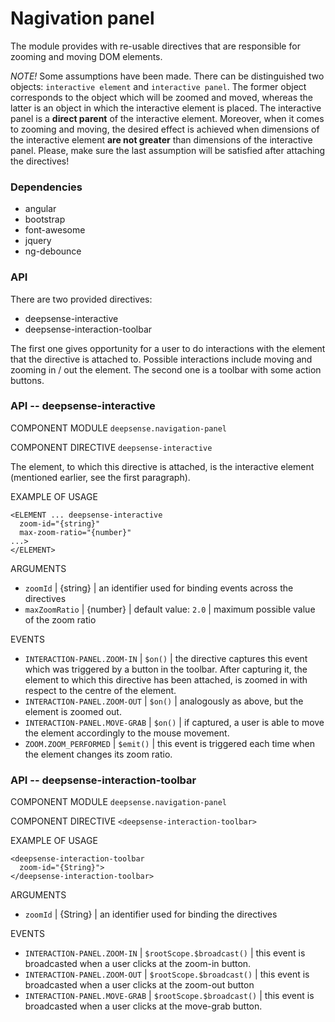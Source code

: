 # Nagivation panel

The module provides with re-usable directives that are responsible for zooming and moving DOM elements.

*NOTE!* Some assumptions have been made. There can be distinguished two objects: `interactive element` and `interactive panel`.
The former object corresponds to the object which will be zoomed and moved, whereas the latter is an object in which
the interactive element is placed. The interactive panel is a **direct parent** of the interactive element.
Moreover, when it comes to zooming and moving, the desired effect is achieved when dimensions of the interactive element
**are not greater** than dimensions of the interactive panel. Please, make sure the last assumption will be satisfied after
attaching the directives!

### Dependencies

- angular
- bootstrap
- font-awesome
- jquery
- ng-debounce

### API

There are two provided directives:

* deepsense-interactive
* deepsense-interaction-toolbar

The first one gives opportunity for a user to do interactions with the element that the directive is attached to.
Possible interactions include moving and zooming in / out the element. The second one is a toolbar with some action
buttons.


### API -- deepsense-interactive

COMPONENT MODULE `deepsense.navigation-panel`

COMPONENT DIRECTIVE `deepsense-interactive`

The element, to which this directive is attached, is the interactive element (mentioned earlier, see the first paragraph).

EXAMPLE OF USAGE

    <ELEMENT ... deepsense-interactive
      zoom-id="{string}"
      max-zoom-ratio="{number}"
    ...>
    </ELEMENT>

ARGUMENTS

- `zoomId` | {string} | an identifier used for binding events across the directives
- `maxZoomRatio` | {number} | default value: `2.0` | maximum possible value of the zoom ratio

EVENTS

- `INTERACTION-PANEL.ZOOM-IN` | `$on()` | the directive captures this event which was triggered by a button in the toolbar.
  After capturing it, the element to which this directive has been attached, is zoomed in with respect to the
  centre of the element.
- `INTERACTION-PANEL.ZOOM-OUT` | `$on()` | analogously as above, but the element is zoomed out.
- `INTERACTION-PANEL.MOVE-GRAB` | `$on()` | if captured, a user is able to move the element accordingly to the mouse movement.
- `ZOOM.ZOOM_PERFORMED` | `$emit()` | this event is triggered each time when the element changes its zoom ratio.

### API -- deepsense-interaction-toolbar

COMPONENT MODULE `deepsense.navigation-panel`

COMPONENT DIRECTIVE `<deepsense-interaction-toolbar>`

EXAMPLE OF USAGE

    <deepsense-interaction-toolbar
      zoom-id="{String}">
    </deepsense-interaction-toolbar>

ARGUMENTS

- `zoomId` | {String} | an identifier used for binding the directives

EVENTS

- `INTERACTION-PANEL.ZOOM-IN` | `$rootScope.$broadcast()` | this event is broadcasted when a user clicks at the zoom-in button.
- `INTERACTION-PANEL.ZOOM-OUT` | `$rootScope.$broadcast()` | this event is broadcasted when a user clicks at the zoom-out button
- `INTERACTION-PANEL.MOVE-GRAB` | `$rootScope.$broadcast()` | this event is broadcasted when a user clicks at the move-grab button.

